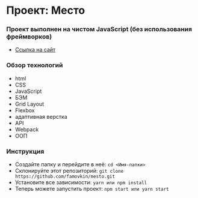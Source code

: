 # Проект: Место 
### Проект выполнен на чистом JavaScript (без использования фреймворков)

 - [Ссылка на сайт](https://timon27m.github.io/mesto/)



### Обзор технологий

* html
* CSS
* JavaScript
* БЭМ
* Grid Layout
* Flexbox
* адаптивная верстка
* API
* Webpack
* ООП

### Инструкция
* Создайте папку и перейдите в неё:
  `cd <Имя-папки>`
* Склонируйте этот репозиторий:
  `git clone https://github.com/famovkin/mesto.git`
* Установите все зависимости:
  `yarn или npm install`
* Теперь можете запустить проект:
  `npm start или yarn start`



